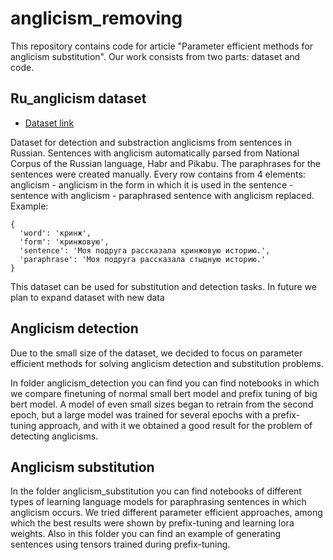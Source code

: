 # anglicism_removing

This repository contains code for article "Parameter efficient methods for anglicism substitution". Our work consists from two parts: dataset and code. 

## Ru_anglicism dataset

* [Dataset link](https://huggingface.co/datasets/shershen/ru_anglicism)

Dataset for detection and substraction anglicisms from sentences in Russian. Sentences with anglicism automatically parsed from National Corpus of the Russian language, Habr and Pikabu. The paraphrases for the sentences were created manually. Every row contains from 4 elements: anglicism - anglicism in the form in which it is used in the sentence - sentence with anglicism - paraphrased sentence with anglicism replaced. Example:

```
{
  'word': 'кринж',
  'form': 'кринжовую',
  'sentence': 'Моя подруга рассказала кринжовую историю.',
  'paraphrase': 'Моя подруга рассказала стыдную историю.'
}
```

This dataset can be used for substitution and detection tasks. In future we plan to expand dataset with new data

## Anglicism detection

Due to the small size of the dataset, we decided to focus on parameter efficient methods for solving anglicism detection and substitution problems.

In folder anglicism_detection you can find you can find notebooks in which we compare finetuning of normal small bert model and prefix tuning of big bert model. 
A model of even small sizes began to retrain from the second epoch, but a large model was trained for several epochs with a prefix-tuning approach, and with it we obtained a good result for the problem of detecting anglicisms. 

## Anglicism substitution 


In the folder anglicism_substitution you can find notebooks of different types of learning language models for paraphrasing sentences in which anglicism occurs. We tried different parameter efficient approaches, among which the best results were shown by prefix-tuning and learning lora weights. Also in this folder you can find an example of generating sentences using tensors trained during prefix-tuning.

